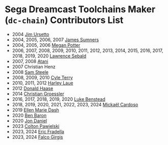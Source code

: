 # Sega Dreamcast Toolchains Maker (`dc-chain`) Contributors List #

* 2004 [Jim Ursetto](http://ursetto.com/)
* 2004, 2005, 2006, 2007 [James Sumners](http://stalin.thegypsy.com/)
* 2004, 2005, 2006 [Megan Potter](http://github.com/kayateia)
* 2006, 2007, 2008, 2009, 2010, 2011, 2012, 2013, 2014, 2015, 2016, 2017, 2018, 
  2019, 2020 [Lawrence Sebald](https://sylverant.net/)
* 2007, 2008 [Atani](https://sourceforge.net/u/atani/profile/)
* 2007 Christian Henz
* 2008 [Sam Steele](https://twitter.com/c99koder)
* 2008, 2009, 2010 [Cyle Terry](https://sites.google.com/site/cyleterry/)
* 2010, 2011, 2012 [Harley Laue](https://github.com/losinggeneration)
* 2012 [Donald Haase](https://github.com/QuzarDC)
* 2014 [Christian Groessler](https://github.com/groessler)
* 2016, 2017, 2018, 2019, 2020 [Luke Benstead](https://simulant.dev/)
* 2018, 2019, 2020, 2021, 2022, 2023, 2024 [Mickaël Cardoso](http://sizious.com/)
* 2019 [Ellen Marie Dash](https://gitlab.com/duckinator)
* 2020 [Ben Baron](https://github.com/einsteinx2)
* 2020 [Jon Daniel](https://github.com/jopadan)
* 2023 [Colton Pawielski](https://github.com/cepawiel)
* 2023, 2024 [Eric Fradella](https://github.com/darcagn)
* 2023, 2024 [Falco Girgis](https://github.com/gyrovorbis)
